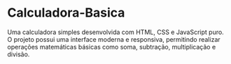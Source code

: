 # Calculadora-Basica
Uma calculadora simples desenvolvida com HTML, CSS e JavaScript puro. O projeto possui uma interface moderna e responsiva, permitindo realizar operações matemáticas básicas como soma, subtração, multiplicação e divisão.
